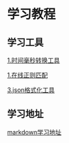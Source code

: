 # 学习教程

## 学习工具

[1.时间毫秒转换工具](http://shijianchuo.wiicha.com/)

[1.在线正则匹配](http://shijianchuo.wiicha.com/)

[3.json格式化工具](https://www.spidertools.cn/#/JsonDiff)

## 学习地址
[markdown学习地址](https://markdown.com.cn/basic-syntax/links.html)